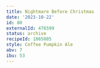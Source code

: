 ```yaml
---
title: Nightmare Before Christmas
date: '2023-10-22'
id: 80
externalId: 476599
status: archive
recipeId: 1065085
style: Coffee Pumpkin Ale
abv: 7
ibu: 53
---
```

